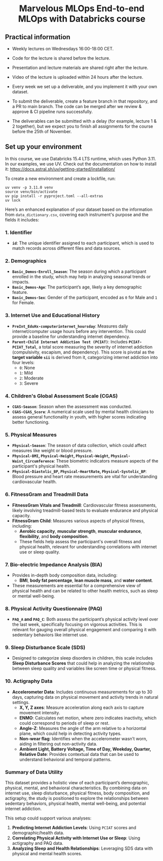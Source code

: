 <h1 align="center">
Marvelous MLOps End-to-end MLOps with Databricks course

## Practical information
- Weekly lectures on Wednesdays 16:00-18:00 CET.
- Code for the lecture is shared before the lecture.
- Presentation and lecture materials are shared right after the lecture.
- Video of the lecture is uploaded within 24 hours after the lecture.

- Every week we set up a deliverable, and you implement it with your own dataset.
- To submit the deliverable, create a feature branch in that repository, and a PR to main branch. The code can be merged after we review & approve & CI pipeline runs successfully.
- The deliverables can be submitted with a delay (for example, lecture 1 & 2 together), but we expect you to finish all assignments for the course before the 25th of November.


## Set up your environment
In this course, we use Databricks 15.4 LTS runtime, which uses Python 3.11.
In our examples, we use UV. Check out the documentation on how to install it: https://docs.astral.sh/uv/getting-started/installation/

To create a new environment and create a lockfile, run:

```
uv venv -p 3.11.0 venv
source venv/bin/activate
uv pip install -r pyproject.toml --all-extras
uv lock
```



Here’s an enhanced explanation of your dataset based on the information from `data_dictionary.csv`, covering each instrument's purpose and the fields it includes:

### 1. **Identifier**
   - **`id`**: The unique identifier assigned to each participant, which is used to match records across different files and data sources.

### 2. **Demographics**
   - **`Basic_Demos-Enroll_Season`**: The season during which a participant enrolled in the study, which may help in analyzing seasonal trends or impacts.
   - **`Basic_Demos-Age`**: The participant’s age, likely a key demographic feature.
   - **`Basic_Demos-Sex`**: Gender of the participant, encoded as `0` for Male and `1` for Female.

### 3. **Internet Use and Educational History**
   - **`PreInt_EduHx-computerinternet_hoursday`**: Measures daily internet/computer usage hours before any intervention. This could provide a baseline for understanding internet dependency.
   - **`Parent-Child Internet Addiction Test (PCIAT)`**: Includes **`PCIAT-PCIAT_Total`**, a total score measuring the severity of internet addiction (compulsivity, escapism, and dependency). This score is pivotal as the **target variable `sii`** is derived from it, categorizing internet addiction into four levels:
      - `0`: None
      - `1`: Mild
      - `2`: Moderate
      - `3`: Severe

### 4. **Children's Global Assessment Scale (CGAS)**
   - **`CGAS-Season`**: Season when the assessment was conducted.
   - **`CGAS-CGAS_Score`**: A numerical scale used by mental health clinicians to assess general functionality in youth, with higher scores indicating better functioning.

### 5. **Physical Measures**
   - **`Physical-Season`**: The season of data collection, which could affect measures like weight or blood pressure.
   - **`Physical-BMI`, `Physical-Height`, `Physical-Weight`, `Physical-Waist_Circumference`**: These biometric indicators measure aspects of the participant's physical health.
   - **`Physical-Diastolic_BP`, `Physical-HeartRate`, `Physical-Systolic_BP`**: Blood pressure and heart rate measurements are vital for understanding cardiovascular health.

### 6. **FitnessGram and Treadmill Data**
   - **FitnessGram Vitals and Treadmill**: Cardiovascular fitness assessments, likely involving treadmill-based tests to evaluate endurance and physical capacity.
   - **FitnessGram Child**: Measures various aspects of physical fitness, including:
      - **Aerobic capacity**, **muscular strength**, **muscular endurance**, **flexibility**, and **body composition**.
      - These fields help assess the participant's overall fitness and physical health, relevant for understanding correlations with internet use or sleep quality.

### 7. **Bio-electric Impedance Analysis (BIA)**
   - Provides in-depth body composition data, including:
      - **BMI**, **body fat percentage**, **lean muscle mass**, and **water content**.
   - These measurements are essential for a comprehensive view of physical health and can be related to other health metrics, such as sleep or mental well-being.

### 8. **Physical Activity Questionnaire (PAQ)**
   - **`PAQ_A` and `PAQ_C`**: Both assess the participant’s physical activity level over the last week, specifically focusing on vigorous activities. This is relevant for gauging overall physical engagement and comparing it with sedentary behaviors like internet use.

### 9. **Sleep Disturbance Scale (SDS)**
   - Designed to categorize sleep disorders in children, this scale includes **Sleep Disturbance Scores** that could help in analyzing the relationship between sleep quality and variables like screen time or physical fitness.

### 10. **Actigraphy Data**
   - **Accelerometer Data**: Includes continuous measurements for up to 30 days, capturing data on physical movement and activity trends in natural settings.
     - **X, Y, Z axes**: Measure acceleration along each axis to capture movement intensity.
     - **ENMO**: Calculates net motion, where zero indicates inactivity, which could correspond to periods of sleep or rest.
     - **Angle-Z**: Measures the angle of the arm relative to a horizontal plane, which could help in detecting activity types.
     - **Non-wear flag**: Identifies when the accelerometer wasn’t worn, aiding in filtering out non-activity data.
     - **Ambient Light, Battery Voltage, Time of Day, Weekday, Quarter, Relative Date**: Provides contextual data that can be used to understand behavioral and temporal patterns.

### Summary of Data Utility
This dataset provides a holistic view of each participant’s demographic, physical, mental, and behavioral characteristics. By combining data on internet use, sleep disturbance, physical fitness, body composition, and actigraphy, the study is positioned to explore the relationships between sedentary behaviors, physical health, mental well-being, and potential internet addiction.

This setup could support various analyses:
1. **Predicting Internet Addiction Levels**: Using `PCIAT` scores and demographic/health data.
2. **Correlating Physical Activity with Internet Use or Sleep**: Using actigraphy and PAQ data.
3. **Analyzing Sleep and Health Relationships**: Leveraging SDS data with physical and mental health scores.
